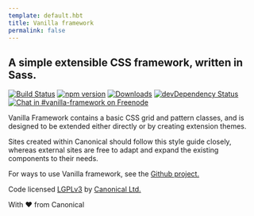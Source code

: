 ```yaml
---
template: default.hbt
title: Vanilla framework
permalink: false
---
```


## A simple extensible CSS framework, written in Sass.

[![Build Status](https://travis-ci.org/ubuntudesign/vanilla-framework.svg?branch=master)](https://travis-ci.org/ubuntudesign/vanilla-framework)
[![npm version](https://badge.fury.io/js/vanilla-framework.svg)](http://badge.fury.io/js/vanilla-framework)
[![Downloads](http://img.shields.io/npm/dm/vanilla-framework.svg)](https://www.npmjs.com/package/vanilla-framework)
[![devDependency Status](https://david-dm.org/ubuntudesign/vanilla-framework/dev-status.svg)](https://david-dm.org/ubuntudesign/vanilla-framework#info=devDependencies)
[![Chat in #vanilla-framework on Freenode](https://img.shields.io/badge/chat-%23vanilla--framework-blue.svg)](http://webchat.freenode.net/?channels=vanilla-framework)

Vanilla Framework contains a basic CSS grid and pattern classes, and is
designed to be extended either directly or by creating extension themes.

Sites created within Canonical should follow this style guide closely,
whereas external sites are free to adapt and expand the existing components to
their needs.

For ways to use Vanilla framework, see the <a href="https://github.com/ubuntudesign/vanilla-framework">Github project.</a>

Code licensed [LGPLv3](http://opensource.org/licenses/lgpl-3.0.html) by [Canonical Ltd.](http://www.canonical.com/)

With ♥ from Canonical
